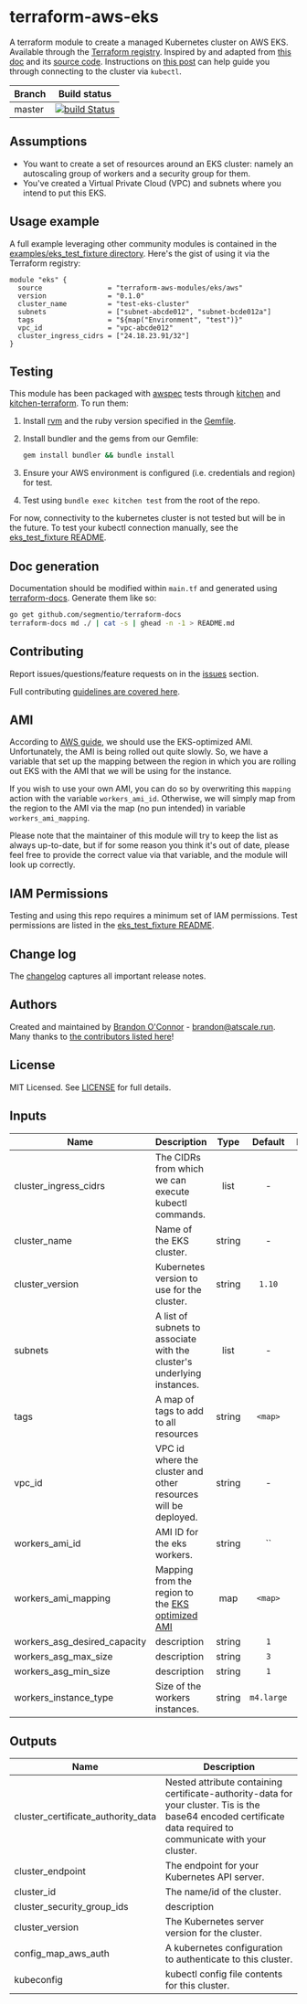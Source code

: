 # terraform-aws-eks

A terraform module to create a managed Kubernetes cluster on AWS EKS. Available
through the [Terraform registry](https://registry.terraform.io/modules/terraform-aws-modules/eks/aws).
Inspired by and adapted from [this doc](https://www.terraform.io/docs/providers/aws/guides/eks-getting-started.html)
and its [source code](https://github.com/terraform-providers/terraform-provider-aws/tree/master/examples/eks-getting-started).
Instructions on [this post](https://aws.amazon.com/blogs/aws/amazon-eks-now-generally-available/)
can help guide you through connecting to the cluster via `kubectl`.

| Branch | Build status                                                                                                                                                      |
| ------ | ----------------------------------------------------------------------------------------------------------------------------------------------------------------- |
| master | [![build Status](https://travis-ci.org/terraform-aws-modules/terraform-aws-eks.svg?branch=master)](https://travis-ci.org/terraform-aws-modules/terraform-aws-eks) |

## Assumptions

* You want to create a set of resources around an EKS cluster: namely an autoscaling group of workers and a security group for them.
* You've created a Virtual Private Cloud (VPC) and subnets where you intend to put this EKS.

## Usage example

A full example leveraging other community modules is contained in the [examples/eks_test_fixture directory](https://github.com/terraform-aws-modules/terraform-aws-eks/tree/master/examples/eks_test_fixture). Here's the gist of using it via the Terraform registry:

```hcl
module "eks" {
  source                = "terraform-aws-modules/eks/aws"
  version               = "0.1.0"
  cluster_name          = "test-eks-cluster"
  subnets               = ["subnet-abcde012", "subnet-bcde012a"]
  tags                  = "${map("Environment", "test")}"
  vpc_id                = "vpc-abcde012"
  cluster_ingress_cidrs = ["24.18.23.91/32"]
}
```

## Testing

This module has been packaged with [awspec](https://github.com/k1LoW/awspec) tests through [kitchen](https://kitchen.ci/) and [kitchen-terraform](https://newcontext-oss.github.io/kitchen-terraform/). To run them:

1. Install [rvm](https://rvm.io/rvm/install) and the ruby version specified in the [Gemfile](https://github.com/terraform-aws-modules/terraform-aws-eks/tree/master/Gemfile).
2. Install bundler and the gems from our Gemfile:

    ```bash
    gem install bundler && bundle install
    ```

3. Ensure your AWS environment is configured (i.e. credentials and region) for test.
4. Test using `bundle exec kitchen test` from the root of the repo.

For now, connectivity to the kubernetes cluster is not tested but will be in the future.
To test your kubectl connection manually, see the [eks_test_fixture README](https://github.com/terraform-aws-modules/terraform-aws-eks/tree/master/examples/eks_test_fixture/README.md).

## Doc generation

Documentation should be modified within `main.tf` and generated using [terraform-docs](https://github.com/segmentio/terraform-docs).
Generate them like so:

```bash
go get github.com/segmentio/terraform-docs
terraform-docs md ./ | cat -s | ghead -n -1 > README.md
```

## Contributing

Report issues/questions/feature requests on in the [issues](https://github.com/terraform-aws-modules/terraform-aws-eks/issues/new) section.

Full contributing [guidelines are covered here](https://github.com/terraform-aws-modules/terraform-aws-eks/blob/master/CONTRIBUTING.md).

## AMI

According to [AWS guide](https://docs.aws.amazon.com/eks/latest/userguide/getting-started.html), we should use the EKS-optimized AMI. Unfortunately, the AMI is being rolled out quite slowly. So, we have a variable that set up the mapping between the region in which you are rolling out EKS with the AMI that we will be using for the instance.

If you wish to use your own AMI, you can do so by overwriting this `mapping` action with the variable `workers_ami_id`. Otherwise, we will simply map from the region to the AMI via the map (no pun intended) in variable `workers_ami_mapping`.

Please note that the maintainer of this module will try to keep the list as always up-to-date, but if for some reason you think it's out of date, please feel free to provide the correct value via that variable, and the module will look up correctly.

## IAM Permissions

Testing and using this repo requires a minimum set of IAM permissions. Test permissions
are listed in the [eks_test_fixture README](https://github.com/terraform-aws-modules/terraform-aws-eks/tree/master/examples/eks_test_fixture/README.md).

## Change log

The [changelog](https://github.com/terraform-aws-modules/terraform-aws-eks/tree/master/CHANGELOG.md) captures all important release notes.

## Authors

Created and maintained by [Brandon O'Connor](https://github.com/brandoconnor) - brandon@atscale.run.
Many thanks to [the contributors listed here](https://github.com/terraform-aws-modules/terraform-aws-eks/graphs/contributors)!

## License

MIT Licensed. See [LICENSE](https://github.com/terraform-aws-modules/terraform-aws-eks/tree/master/LICENSE) for full details.

## Inputs

| Name | Description | Type | Default | Required |
|------|-------------|:----:|:-----:|:-----:|
| cluster_ingress_cidrs | The CIDRs from which we can execute kubectl commands. | list | - | yes |
| cluster_name | Name of the EKS cluster. | string | - | yes |
| cluster_version | Kubernetes version to use for the cluster. | string | `1.10` | no |
| subnets | A list of subnets to associate with the cluster's underlying instances. | list | - | yes |
| tags | A map of tags to add to all resources | string | `<map>` | no |
| vpc_id | VPC id where the cluster and other resources will be deployed. | string | - | yes |
| workers_ami_id | AMI ID for the eks workers. | string | `` | no |
| workers_ami_mapping | Mapping from the region to the [EKS optimized AMI](https://docs.aws.amazon.com/eks/latest/userguide/getting-started.html) | map | `<map>` | no |
| workers_asg_desired_capacity | description | string | `1` | no |
| workers_asg_max_size | description | string | `3` | no |
| workers_asg_min_size | description | string | `1` | no |
| workers_instance_type | Size of the workers instances. | string | `m4.large` | no |

## Outputs

| Name | Description |
|------|-------------|
| cluster_certificate_authority_data | Nested attribute containing certificate-authority-data for your cluster. Tis is the base64 encoded certificate data required to communicate with your cluster. |
| cluster_endpoint | The endpoint for your Kubernetes API server. |
| cluster_id | The name/id of the cluster. |
| cluster_security_group_ids | description |
| cluster_version | The Kubernetes server version for the cluster. |
| config_map_aws_auth | A kubernetes configuration to authenticate to this cluster. |
| kubeconfig | kubectl config file contents for this cluster. |
